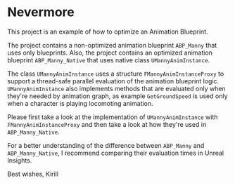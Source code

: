 # Nevermore
This project is an example of how to optimize an Animation Blueprint.

The project contains a non-optimized animation blueprint `ABP_Manny` that uses only blueprints.
Also, the project contains an optimized animation blueprint `ABP_Manny_Native` that uses native class `UMannyAnimInstance`.

The class `UMannyAnimInstance` uses a structure `FMannyAnimInstanceProxy` to support a thread-safe parallel evaluation of the animation blueprint logic.
`UMannyAnimInstance` also implements methods that are evaluated only when they're needed by animation graph, as example `GetGroundSpeed` is used only when a character is playing locomoting animation. 

Please first take a look at the implementation of `UMannyAnimInstance` with `FMannyAnimInstanceProxy` and then take a look at how they're used in `ABP_Manny_Native`.

For a better understanding of the difference between `ABP_Manny` and `ABP_Manny_Native`, I recommend comparing their evaluation times in Unreal Insights.

Best wishes,
Kirill
